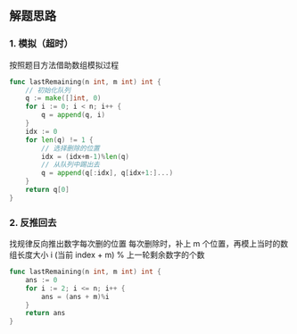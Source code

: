 <a name="KJI7y"></a>

## 解题思路

<a name="d61UJ"></a>

### 1. 模拟（超时）

按照题目方法借助数组模拟过程

```go
func lastRemaining(n int, m int) int {
    // 初始化队列
    q := make([]int, 0)
    for i := 0; i < n; i++ {
        q = append(q, i)
    }
    idx := 0
    for len(q) != 1 {
        // 选择删除的位置
        idx = (idx+m-1)%len(q)
        // 从队列中踢出去
        q = append(q[:idx], q[idx+1:]...)
    }
    return q[0]
}
```

### 2. 反推回去

找规律反向推出数字每次删的位置
每次删除时，补上 m 个位置，再模上当时的数组长度大小 i
(当前 index + m) % 上一轮剩余数字的个数

```go
func lastRemaining(n int, m int) int {
    ans := 0
    for i := 2; i <= n; i++ {
        ans = (ans + m)%i
    }
    return ans
}
```
